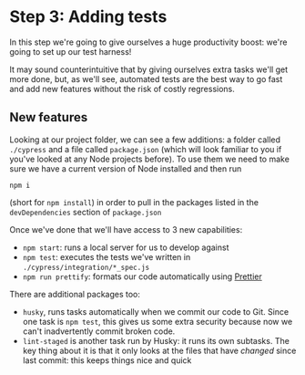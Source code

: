 
# Step 3: Adding tests

In this step we're going to give ourselves a huge productivity boost: we're 
going to set up our test harness!

It may sound counterintuitive that by giving ourselves extra tasks we'll get 
more done, but, as we'll see, automated tests are the best way to go fast and 
add new features without the risk of costly regressions.

## New features

Looking at our project folder, we can see a few additions: a folder called 
`./cypress` and a file called `package.json` (which will look familiar to you if 
you've looked at any Node projects before). To use them we need to make sure we 
have a current version of Node installed and then run 

```npm i``` 

(short for `npm install`) in order to pull in the packages listed in the 
`devDependencies` section of `package.json`

Once we've done that we'll have access to 3 new capabilities: 

- `npm start`: runs a local server for us to develop against
- `npm test`: executes the tests we've written in `./cypress/integration/*_spec.js`
- `npm run prettify`: formats our code automatically using [Prettier](https://prettier.io/)

There are additional packages too:

- `husky`, runs tasks automatically when we commit our code to Git. Since one 
  task is `npm test`, this gives us some extra security because now we can't 
  inadvertently commit broken code.
- `lint-staged` is another task run by Husky: it runs its own subtasks. The key 
  thing about it is that it only looks at the files that have _changed_ since 
  last commit: this keeps things nice and quick


